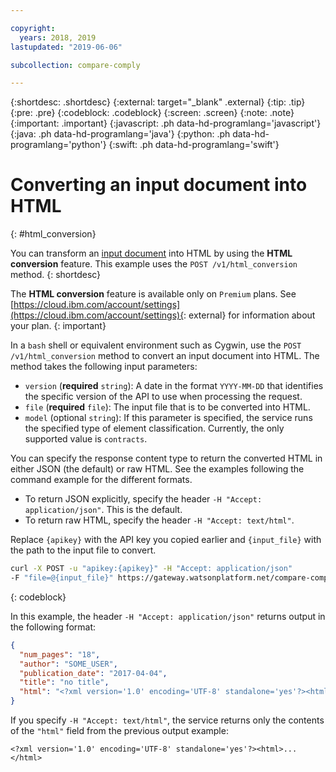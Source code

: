 ```yaml
---

copyright:
  years: 2018, 2019
lastupdated: "2019-06-06"

subcollection: compare-comply

---
```


{:shortdesc: .shortdesc}
{:external: target="_blank" .external}
{:tip: .tip}
{:pre: .pre}
{:codeblock: .codeblock}
{:screen: .screen}
{:note: .note}
{:important: .important}
{:javascript: .ph data-hd-programlang='javascript'}
{:java: .ph data-hd-programlang='java'}
{:python: .ph data-hd-programlang='python'}
{:swift: .ph data-hd-programlang='swift'}

# Converting an input document into HTML
{: #html_conversion}

You can transform an [input document](/docs/services/compare-comply?topic=compare-comply-formats) into HTML by using the **HTML conversion** feature. This example uses the `POST /v1/html_conversion` method.
{: shortdesc}

  The **HTML conversion** feature is available only on `Premium` plans. See [https://cloud.ibm.com/account/settings](https://cloud.ibm.com/account/settings){: external} for information about your plan.
  {: important}

In a `bash` shell or equivalent environment such as Cygwin, use the `POST /v1/html_conversion` method to convert an input document into HTML. The method takes the following input parameters:
  - `version` (**required** `string`): A date in the format `YYYY-MM-DD` that identifies the specific version of the API to use when processing the request.
  - `file` (**required** `file`): The input file that is to be converted into HTML.
  - `model` (optional `string`): If this parameter is specified, the service runs the specified type of element classification. Currently, the only supported value is `contracts`.
  
You can specify the response content type to return the converted HTML in either JSON (the default) or raw HTML. See the examples following the command example for the different formats.
  - To return JSON explicitly, specify the header `-H "Accept: application/json"`. This is the default.
  - To return raw HTML, specify the header `-H "Accept: text/html"`.
  
Replace `{apikey}` with the API key you copied earlier and `{input_file}` with the path to the input file to convert.

```bash
curl -X POST -u "apikey:{apikey}" -H "Accept: application/json"
-F "file=@{input_file}" https://gateway.watsonplatform.net/compare-comply/api/v1/html_conversion?version=2018-10-15
```
{: codeblock}

In this example, the header `-H "Accept: application/json"` returns output in the following format:

```json
{
  "num_pages": "18",
  "author": "SOME_USER",
  "publication_date": "2017-04-04",
  "title": "no title",
  "html": "<?xml version='1.0' encoding='UTF-8' standalone='yes'?><html>...</html>"
}
```

If you specify `-H "Accept: text/html"`, the service returns only the contents of the `"html"` field from the previous output example:

```
<?xml version='1.0' encoding='UTF-8' standalone='yes'?><html>...</html>
```
